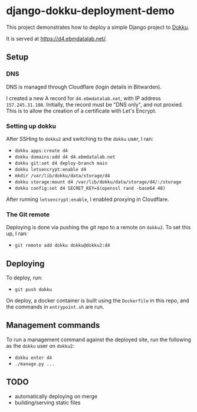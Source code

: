 # django-dokku-deployment-demo

This project demonstrates how to deploy a simple Django project to [Dokku](https://dokku.com/).

It is served at https://d4.ebmdatalab.net/.

## Setup

### DNS

DNS is managed through Cloudflare (login details in Bitwarden).

I created a new A record for `d4.ebmdatalab.net`, with IP address `157.245.31.108`.
Initially, the record must be "DNS only", and not proxied.
This is to allow the creation of a certificate with Let's Encrypt.

### Setting up dokku

After SSHing to `dokku2` and switching to the `dokku` user, I ran:

* `dokku apps:create d4`
* `dokku domains:add d4 d4.ebmdatalab.net`
* `dokku git:set d4 deploy-branch main`
* `dokku letsencrypt:enable d4`
* `mkdir /var/lib/dokku/data/storage/d4`
* `dokku storage:mount d4 /var/lib/dokku/data/storage/d4/:/storage`
* `dokku config:set d4 SECRET_KEY=$(openssl rand -base64 48)`

After running `letsencrypt:enable`, I enabled proxying in Cloudflare.

### The Git remote

Deploying is done via pushing the git repo to a remote on `dokku2`.
To set this up, I ran:

* `git remote add dokku dokku@dokku2:d4`

## Deploying

To deploy, run:

* `git push dokku`

On deploy, a docker container is built using the `Dockerfile` in this repo,
and the commands in `entrypoint.sh` are run.

## Management commands

To run a management command against the deployed site, run the following as the `dokku` user on `dokku2`:

* `dokku enter d4`
* `./manage.py ...`

## TODO

* automatically deploying on merge
* building/serving static files
